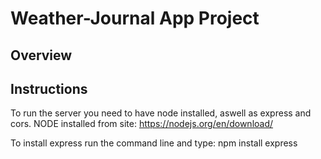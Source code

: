 # Weather-Journal App Project

## Overview


## Instructions
To run the server you need to have node installed, aswell as express and cors.
NODE installed from site:
https://nodejs.org/en/download/

To install express run the command line and type:
npm install express

